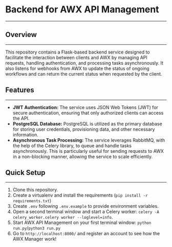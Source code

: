 # Backend for AWX API Management
--------------------------------

## Overview
-----------

This repository contains a Flask-based backend service designed to facilitate the interaction between clients and AWX by managing API requests, handling authentication, and processing tasks asynchronously. It also listens for webhooks from AWX to update the status of ongoing workflows and can return the current status when requested by the client.


## Features
-----------

- **JWT Authentication:** The service uses JSON Web Tokens (JWT) for secure authentication, ensuring that only authorized clients can access the API.
- **PostgreSQL Database:** PostgreSQL is utilized as the primary database for storing user credentials, provisioning data, and other necessary information.
- **Asynchronous Task Processing:** The service leverages RabbitMQ, with the help of the Celery library, to queue and handle tasks asynchronously. This is particularly useful for sending requests to AWX in a non-blocking manner, allowing the service to scale efficiently.


## Quick Setup
--------------
1. Clone this repository.
2. Create a virtualenv and install the requirements (`pip install -r requirements.txt`)
3. Create `.env` following `.env.example` to provide environment variables.
4. Open a second terminal window and start a Celery worker: `celery -A celery_worker.celery worker --loglevel=info`.
5. Start AWX API Management on your first terminal window: `python run.py`/`python3 run.py`
6. Go to `http://localhost:8000/` and register an account to see how the AWX Manager work!